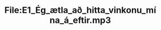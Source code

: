 ---
title: File:E1_Ég_ætla_að_hitta_vinkonu_mína_á_eftir.mp3
recording of: Ég ætla að hitta vinkonu mína á eftir.
reading speed: slow
speaker: E
license: CC0
---